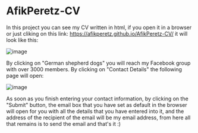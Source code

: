 # AfikPeretz-CV
In this project you can see my CV written in html, if you open it in a browser or just cliking on this link: https://afikperetz.github.io/AfikPeretz-CV/ it will look like this:

![image](https://user-images.githubusercontent.com/73401652/184354452-c4fb6564-5a53-41e6-95f0-dac29beed0ab.png)

By clicking on "German shepherd dogs" you will reach my Facebook group with over 3000 members.
By clicking on "Contact Details" the following page will open:

![image](https://user-images.githubusercontent.com/73401652/184354515-88651b41-288d-443c-b2ec-426b1f00d498.png)

As soon as you finish entering your contact information, by clicking on the "Submit" button, the email box that you have set as default in the browser will open for you with all the details that you have entered into it, and the address of the recipient of the email will be my email address, from here all that remains is to send the email and that's it :)
